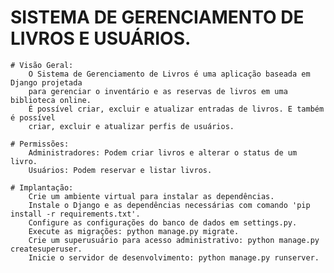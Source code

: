 # SISTEMA DE GERENCIAMENTO DE LIVROS E USUÁRIOS.

    # Visão Geral:
        O Sistema de Gerenciamento de Livros é uma aplicação baseada em Django projetada 
        para gerenciar o inventário e as reservas de livros em uma biblioteca online.
        É possível criar, excluir e atualizar entradas de livros. E também é possível
        criar, excluir e atualizar perfis de usuários.

    # Permissões:
        Administradores: Podem criar livros e alterar o status de um livro.
        Usuários: Podem reservar e listar livros.

    # Implantação:
        Crie um ambiente virtual para instalar as dependências. 
        Instale o Django e as dependências necessárias com comando 'pip install -r requirements.txt'.
        Configure as configurações do banco de dados em settings.py.
        Execute as migrações: python manage.py migrate.
        Crie um superusuário para acesso administrativo: python manage.py createsuperuser.
        Inicie o servidor de desenvolvimento: python manage.py runserver.
